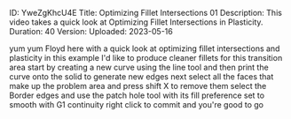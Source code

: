 ID: YweZgKhcU4E
Title: Optimizing Fillet Intersections 01
Description: This video takes a quick look at Optimizing Fillet Intersections in Plasticity.
Duration: 40
Version: 
Uploaded: 2023-05-16

yum yum
Floyd here with a quick look at
optimizing fillet intersections and
plasticity in this example I'd like to
produce cleaner fillets for this
transition area
start by creating a new curve using the
line tool
and then print the curve onto the solid
to generate new edges
next select all the faces that make up
the problem area and press shift X to
remove them select the Border edges and
use the patch hole tool with its fill
preference set to smooth
with G1 continuity
right click to commit and you're good to
go